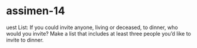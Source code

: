 # assimen-14
uest List: If you could invite anyone, living or deceased, to dinner, who would you invite? Make a list that includes at least three people you’d like to invite to dinner. 
